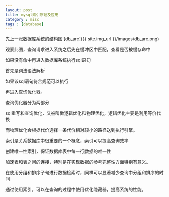```yaml
---
layout: post
title: mysql索引原理及应用
category : misc
tags : [database]
---
```



先上一张数据库系统的结构图![db_arc]({{ site.img_url }}/images/db_arc.png)

观察此图，查询请求进入系统之后先在缓冲区中匹配，查看是否被缓存命中

如果没有命中再进入数据库系统执行sql语句

首先是词法语法解析

如果该sql语句符合规范可以执行

再进入查询优化器。

查询优化器分为两部分

sql重写和查询优化，又被叫做逻辑优化和物理优化，逻辑优化主要是利用等价代换

而物理优化会根据代价选择一条代价相对较小的路径送到执行引擎。

索引是关系数据库中很重要的一个概念，索引可以提高查询效率

创建唯一性索引，保证数据库表中每一行数据的唯一性

加速表和表之间的连接，特别是在实现数据的参考完整性方面特别有意义。

在使用分组和排序子句进行数据检索时，同样可以显著减少查询中分组和排序的时间

通过使用索引，可以在查询的过程中使用优化隐藏器，提高系统的性能。
